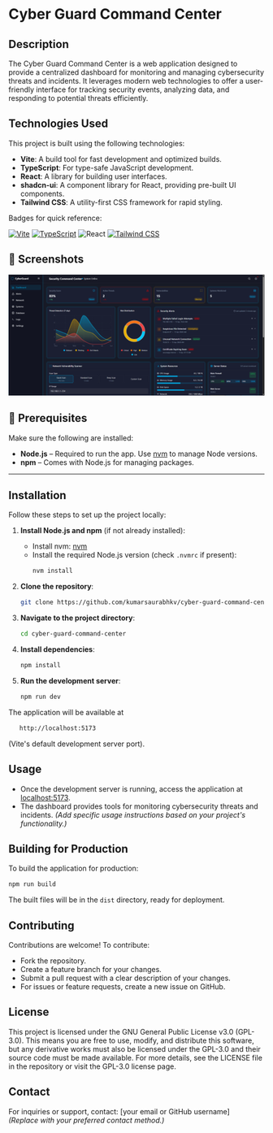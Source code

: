 # Cyber Guard Command Center

## Description

The Cyber Guard Command Center is a web application designed to provide a centralized dashboard for monitoring and managing cybersecurity threats and incidents. It leverages modern web technologies to offer a user-friendly interface for tracking security events, analyzing data, and responding to potential threats efficiently.

## Technologies Used

This project is built using the following technologies:

- **Vite**: A build tool for fast development and optimized builds.
- **TypeScript**: For type-safe JavaScript development.
- **React**: A library for building user interfaces.
- **shadcn-ui**: A component library for React, providing pre-built UI components.
- **Tailwind CSS**: A utility-first CSS framework for rapid styling.

Badges for quick reference:

[![Vite](https://img.shields.io/badge/-Vite-646CFF?style=flat-square&logo=vite&logoColor=white)](https://vitejs.dev/)
[![TypeScript](https://img.shields.io/badge/-TypeScript-3178C6?style=flat-square&logo=typescript&logoColor=white)](https://www.typescriptlang.org/)
![React](https://img.shields.io/badge/-React-61DAFB?style=flat-square&logo=react&logoColor=black)
[![Tailwind CSS](https://img.shields.io/badge/-Tailwind%20CSS-06B6D4?style=flat-square&logo=tailwindcss&logoColor=white)](https://tailwindcss.com/)

## 📸 Screenshots
![Screenshot](https://raw.githubusercontent.com/kumarsaurabhkv/cyber-guard-command-center/refs/heads/main/screenshot/Screenshot%202025-05-26%20163820.png)


## 🧰 Prerequisites

Make sure the following are installed:

- **Node.js** – Required to run the app. Use [nvm](https://github.com/nvm-sh/nvm) to manage Node versions.
- **npm** – Comes with Node.js for managing packages.

---

## Installation

Follow these steps to set up the project locally:

1. **Install Node.js and npm** (if not already installed):
   - Install nvm:  [nvm](https://github.com/nvm-sh/nvm)
   - Install the required Node.js version (check `.nvmrc` if present):
     ```bash
     nvm install
     ```

2. **Clone the repository**:
   ```bash
   git clone https://github.com/kumarsaurabhkv/cyber-guard-command-center.git
   ```

3. **Navigate to the project directory**:
   ```bash
   cd cyber-guard-command-center
   ```

4. **Install dependencies**:
   ```bash
   npm install
   ```

5. **Run the development server**:
   ```bash
   npm run dev
   ```

The application will be available at 
```bash
   http://localhost:5173
   ```
(Vite's default development server port).

## Usage

- Once the development server is running, access the application at [localhost:5173](localhost:51730).
- The dashboard provides tools for monitoring cybersecurity threats and incidents. *(Add specific usage instructions based on your project's functionality.)*

## Building for Production

To build the application for production:

```bash
npm run build
```

The built files will be in the `dist` directory, ready for deployment.

## Contributing

Contributions are welcome! To contribute:

- Fork the repository.
- Create a feature branch for your changes.
- Submit a pull request with a clear description of your changes.
- For issues or feature requests, create a new issue on GitHub.

## License

This project is licensed under the GNU General Public License v3.0 (GPL-3.0). This means you are free to use, modify, and distribute this software, but any derivative works must also be licensed under the GPL-3.0 and their source code must be made available. For more details, see the LICENSE file in the repository or visit the GPL-3.0 license page.

## Contact

For inquiries or support, contact: [your email or GitHub username]  
*(Replace with your preferred contact method.)*
